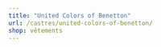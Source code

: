 ```yaml
---
title: "United Colors of Benetton"
url: /castres/united-colors-of-benetton/
shop: vêtements
---
```

